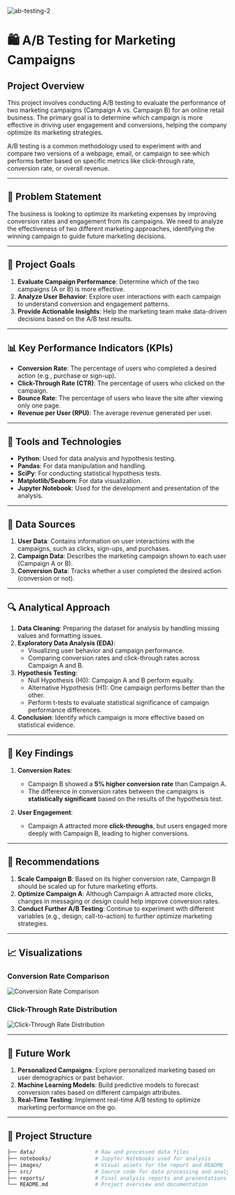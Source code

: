 ![ab-testing-2](https://github.com/user-attachments/assets/53408a4d-a9c2-4f0e-a0df-e37db0b9c9b3)


# 🛍️ A/B Testing for Marketing Campaigns

## Project Overview
This project involves conducting A/B testing to evaluate the performance of two marketing campaigns (Campaign A vs. Campaign B) for an online retail business. The primary goal is to determine which campaign is more effective in driving user engagement and conversions, helping the company optimize its marketing strategies.

A/B testing is a common methodology used to experiment with and compare two versions of a webpage, email, or campaign to see which performs better based on specific metrics like click-through rate, conversion rate, or overall revenue.

---

## 🚩 Problem Statement

The business is looking to optimize its marketing expenses by improving conversion rates and engagement from its campaigns. We need to analyze the effectiveness of two different marketing approaches, identifying the winning campaign to guide future marketing decisions.

---

## 🎯 Project Goals

1. **Evaluate Campaign Performance**: Determine which of the two campaigns (A or B) is more effective.
2. **Analyze User Behavior**: Explore user interactions with each campaign to understand conversion and engagement patterns.
3. **Provide Actionable Insights**: Help the marketing team make data-driven decisions based on the A/B test results.

---

## 📊 Key Performance Indicators (KPIs)

- **Conversion Rate**: The percentage of users who completed a desired action (e.g., purchase or sign-up).
- **Click-Through Rate (CTR)**: The percentage of users who clicked on the campaign.
- **Bounce Rate**: The percentage of users who leave the site after viewing only one page.
- **Revenue per User (RPU)**: The average revenue generated per user.

---

## 🧰 Tools and Technologies

- **Python**: Used for data analysis and hypothesis testing.
- **Pandas**: For data manipulation and handling.
- **SciPy**: For conducting statistical hypothesis tests.
- **Matplotlib/Seaborn**: For data visualization.
- **Jupyter Notebook**: Used for the development and presentation of the analysis.

---

## 📂 Data Sources

1. **User Data**: Contains information on user interactions with the campaigns, such as clicks, sign-ups, and purchases.
2. **Campaign Data**: Describes the marketing campaign shown to each user (Campaign A or B).
3. **Conversion Data**: Tracks whether a user completed the desired action (conversion or not).

---

## 🔍 Analytical Approach

1. **Data Cleaning**: Preparing the dataset for analysis by handling missing values and formatting issues.
2. **Exploratory Data Analysis (EDA)**:
    - Visualizing user behavior and campaign performance.
    - Comparing conversion rates and click-through rates across Campaign A and B.
3. **Hypothesis Testing**:
    - Null Hypothesis (H0): Campaign A and B perform equally.
    - Alternative Hypothesis (H1): One campaign performs better than the other.
    - Perform t-tests to evaluate statistical significance of campaign performance differences.
4. **Conclusion**: Identify which campaign is more effective based on statistical evidence.

---

## 📑 Key Findings

1. **Conversion Rates**:
    - Campaign B showed a **5% higher conversion rate** than Campaign A.
    - The difference in conversion rates between the campaigns is **statistically significant** based on the results of the hypothesis test.

2. **User Engagement**:
    - Campaign A attracted more **click-throughs**, but users engaged more deeply with Campaign B, leading to higher conversions.

---

## 📝 Recommendations

1. **Scale Campaign B**: Based on its higher conversion rate, Campaign B should be scaled up for future marketing efforts.
2. **Optimize Campaign A**: Although Campaign A attracted more clicks, changes in messaging or design could help improve conversion rates.
3. **Conduct Further A/B Testing**: Continue to experiment with different variables (e.g., design, call-to-action) to further optimize marketing strategies.

---

## 📈 Visualizations

### Conversion Rate Comparison

![Conversion Rate Comparison](https://github.com/user-attachments/assets/abc/conversion-rate-comparison.png)

### Click-Through Rate Distribution

![Click-Through Rate Distribution](https://github.com/user-attachments/assets/abc/ctr-distribution.png)

---

## 🚀 Future Work

1. **Personalized Campaigns**: Explore personalized marketing based on user demographics or past behavior.
2. **Machine Learning Models**: Build predictive models to forecast conversion rates based on different campaign attributes.
3. **Real-Time Testing**: Implement real-time A/B testing to optimize marketing performance on the go.

---

## 📂 Project Structure

```bash
├── data/                   # Raw and processed data files
├── notebooks/              # Jupyter Notebooks used for analysis
├── images/                 # Visual assets for the report and README
├── src/                    # Source code for data processing and analysis
├── reports/                # Final analysis reports and presentations
└── README.md               # Project overview and documentation
